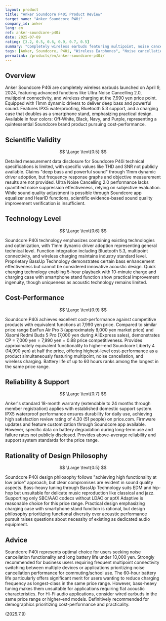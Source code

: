 ```yaml
---
layout: product
title: "Anker Soundcore P40i Product Review"
target_name: "Anker Soundcore P40i"
company_id: anker
lang: en
ref: anker-soundcore-p40i
date: 2025-07-09
rating: [3.2, 0.5, 0.6, 0.9, 0.7, 0.5]
summary: "Completely wireless earbuds featuring multipoint, noise cancellation, and wireless charging at 7,990 yen price point. Excellent battery life and practical performance, but bass-heavy tuning makes them unsuitable for applications requiring flat acoustic characteristics"
tags: [Anker, Soundcore, P40i, "Wireless Earphones", "Noise cancellation"]
permalink: /products/en/anker-soundcore-p40i/
---
```


## Overview

Anker Soundcore P40i are completely wireless earbuds launched on April 9, 2024, featuring advanced functions like Ultra Noise Cancelling 2.0, multipoint connectivity, and wireless charging at the 7,990 yen price point. Equipped with 11mm dynamic drivers to deliver deep bass and powerful sound. Features IPX5 waterproofing, Bluetooth 5.3 support, and a charging case that doubles as a smartphone stand, emphasizing practical design. Available in four colors: Off-White, Black, Navy, and Purple, representing a quintessential Soundcore brand product pursuing cost-performance.

## Scientific Validity

$$ \Large \text{0.5} $$

Detailed measurement data disclosure for Soundcore P40i technical specifications is limited, with specific values like THD and SNR not publicly available. Claims "deep bass and powerful sound" through 11mm dynamic driver adoption, but frequency response graphs and objective measurement results are not provided. Ultra Noise Cancelling 2.0 performance lacks quantified noise suppression effectiveness, relying on subjective evaluation. While sound quality adjustment is possible through Soundcore app equalizer and HearID functions, scientific evidence-based sound quality improvement verification is insufficient.

## Technology Level

$$ \Large \text{0.6} $$

Soundcore P40i technology emphasizes combining existing technologies and optimization, with 11mm dynamic driver adoption representing general technical level. Function integration including Bluetooth 5.3, multipoint connectivity, and wireless charging maintains industry standard level. Proprietary BassUp Technology demonstrates certain bass enhancement effectiveness but cannot be considered innovative acoustic design. Quick charging technology enabling 5-hour playback with 10-minute charge and charging case with smartphone stand function show practical improvement ingenuity, though uniqueness as acoustic technology remains limited.

## Cost-Performance

$$ \Large \text{0.9} $$

Soundcore P40i achieves excellent cost-performance against competitive products with equivalent functions at 7,990 yen price. Compared to similar price range EarFun Air Pro 3 (approximately 8,000 yen market price) and Xiaomi Redmi Buds 5 Pro (7,000 yen during AliExpress sales), demonstrates CP = 7,000 yen ÷ 7,990 yen = 0.88 price competitiveness. Provides approximately equivalent functionality to higher-end Soundcore Liberty 4 (14,990 yen) at half the price, offering highest-level cost-performance as a product simultaneously featuring multipoint, noise cancellation, and wireless charging. Battery life of up to 60 hours ranks among the longest in the same price range.

## Reliability & Support

$$ \Large \text{0.7} $$

Anker's standard 18-month warranty (extendable to 24 months through member registration) applies with established domestic support system. IPX5 waterproof performance ensures durability for daily use, achieving high satisfaction review rating of 4.30 (51 people) on price.com. Firmware updates and feature customization through Soundcore app available. However, specific data on battery degradation during long-term use and failure rates not publicly disclosed. Provides above-average reliability and support system standards for the price range.

## Rationality of Design Philosophy

$$ \Large \text{0.5} $$

Soundcore P40i design philosophy follows "achieving high functionality at low price" approach, but clear compromises are evident in sound quality aspects. Bass-heavy tuning through BassUp Technology suits EDM and hip-hop but unsuitable for delicate music reproduction like classical and jazz. Supporting only SBC/AAC codecs without LDAC or aptX Adaptive is reasonable choice for this price range. Practical design emphasizing charging case with smartphone stand function is rational, but design philosophy prioritizing functional diversity over acoustic performance pursuit raises questions about necessity of existing as dedicated audio equipment.

## Advice

Soundcore P40i represents optimal choice for users seeking noise cancellation functionality and long battery life under 10,000 yen. Strongly recommended for business users requiring frequent multipoint connectivity switching between multiple devices or applications prioritizing noise cancellation performance for commuting/school use. The 60-hour battery life particularly offers significant merit for users wanting to reduce charging frequency as longest-class in the same price range. However, bass-heavy tuning makes them unsuitable for applications requiring flat acoustic characteristics. For Hi-Fi audio applications, consider wired earbuds in the same price range or higher-end models. Definitively recommended for demographics prioritizing cost-performance and practicality.

(2025.7.9)